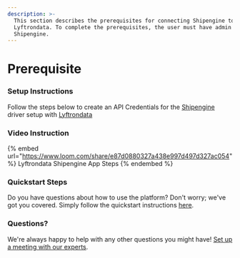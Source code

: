 ```yaml
---
description: >-
  This section describes the prerequisites for connecting Shipengine to
  Lyftrondata. To complete the prerequisites, the user must have admin access to
  Shipengine.
---
```


# Prerequisite

<mark style="color:blue;"></mark>

### Setup Instructions

Follow the steps below to create an API Credentials for the [Shipengine](https://www.lyftrondata.com/integration/sales-analytics/ship-engine/) driver setup with [Lyftrondata](https://www.lyftrondata.com)

### Video Instruction

{% embed url="https://www.loom.com/share/e87d0880327a438e997d497d327ac054" %}
Lyftrondata Shipengine App Steps
{% endembed %}

### Quickstart Steps

Do you have questions about how to use the platform? Don't worry; we've got you covered. Simply follow the quickstart instructions [here](README.md).

### Questions? <a href="#questions" id="questions"></a>

We're always happy to help with any other questions you might have! [Set up a meeting with our experts](https://www.lyftrondata.com/book-a-meeting/).


